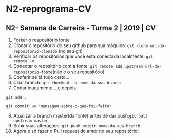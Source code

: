 # N2-reprograma-CV
## N2- Semana de Carreira - Turma 2 | 2019 | CV

1. Forkar o respositório fonte
2. Clonar o repositório do seu github para sua máquina: `git clone url-do-repositorio-clonado` (no seu git)
3. Verificar os repositórios que você está conectada localmente: `git remote -v`
4. Conectar o repositório com a fonte: `git remote add upstream url-do-repositorio-fonte`(não é o seu repositório)
5. Conferir se tá tudo certo...
6. Criar branch: `git checkout -b nome-da-sua-branch`
7. Codar loucamente....e depois

`git add .`

`git commit -m "mensagem-sobre-o-que-foi-feito"`

8. Atualizar a branch master(da fonte) antes de dar push:`git pull upstream master`
9. Subir suas alterações: `git push origin nome-da-sua-branch`
10. Agora é só fazer o Pull request do amor no seu repositório!
